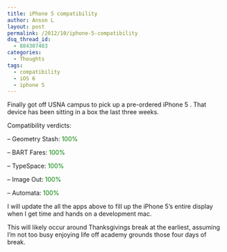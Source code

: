 ```yaml
---
title: iPhone 5 compatibility
author: Anson L
layout: post
permalink: /2012/10/iphone-5-compatibility
dsq_thread_id:
  - 884307483
categories:
  - Thoughts
tags:
  - compatibility
  - iOS 6
  - iphone 5
---
```

Finally got off USNA campus to pick up a pre-ordered iPhone 5 . That device has been sitting in a box the last three weeks.

Compatibility verdicts:

&#8211; Geometry Stash: <span style="color: #008000;">100%</span>

&#8211; BART Fares: <span style="color: #008000;">100%</span>

&#8211; TypeSpace: <span style="color: #008000;">100%</span>

&#8211; Image Out: <span style="color: #008000;">100%</span>

&#8211; Automata:<span style="color: #008000;"> 100%</span>

I will update the all the apps above to fill up the iPhone 5&#8217;s entire display when I get time and hands on a development mac.

This will likely occur around Thanksgivings break at the earliest, assuming I&#8217;m not too busy enjoying life off academy grounds those four days of break.